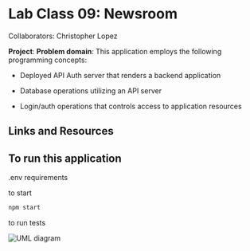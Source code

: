 # Lab Class 09: Newsroom

Collaborators: Christopher Lopez

**Project**:
**Problem domain**: 
This application employs the following programming concepts:

- Deployed API Auth server that renders a backend application

- Database operations utilizing an API server

- Login/auth operations that controls access to application resources

## Links and Resources

<!-- [Deployed site](https://newsroom.onrender.com/) -->

## To run this application

.env requirements

to start

```javascript
npm start
```

to run tests

![UML diagram](./uml_lab9.png)
